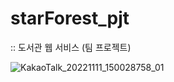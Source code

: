 # starForest_pjt
:: 도서관 웹 서비스 (팀 프로젝트)

![KakaoTalk_20221111_150028758_01](https://user-images.githubusercontent.com/105274863/201273994-a4b69aa5-8950-44ff-af31-94294acd662f.gif)

